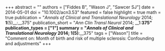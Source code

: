 +++
abstract = ""
authors = ["Fiddes B", "Wason J", "Sawcer SJ"]
date = 2014-05-01
doi = "10.1002/acn3.53"
featured = false
highlight = true
math = true
publication = "*Annals of Clinical and Translational Neurology* 2014; __1__(5)__:__375"
publication_short = "*Ann Clin Transl Neurol* 2014; __1:__375"
publication_types = ["1"]
summary = "*Annals of Clinical and Translational Neurology* 2014; __1__(5)__:__375"
tags = ["Wason"]
title = "Comment on: Month of birth and risk of multiple sclerosis: Confounding and adjustments"
+++
